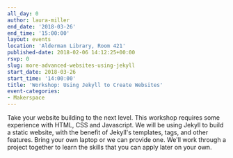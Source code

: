 ```yaml
---
all_day: 0
author: laura-miller
end_date: '2018-03-26'
end_time: '15:00:00'
layout: events
location: 'Alderman Library, Room 421'
published-date: 2018-02-06 14:12:25+00:00
rsvp: 0
slug: more-advanced-websites-using-jekyll
start_date: 2018-03-26
start_time: '14:00:00'
title: 'Workshop: Using Jekyll to Create Websites'
event-categories:
- Makerspace
---
```


Take your website building to the next level. This workshop requires some experience with HTML, CSS and Javascript. We will be using Jekyll to build a static website, with the benefit of Jekyll's templates, tags, and other features. Bring your own laptop or we can provide one. We'll work through a project together to learn the skills that you can apply later on your own.
